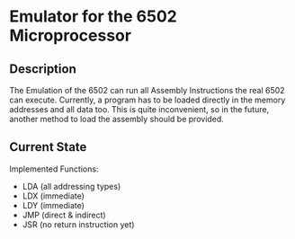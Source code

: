 # Emulator for the 6502 Microprocessor

## Description

The Emulation of the 6502 can run all Assembly Instructions the real 6502 can execute. Currently, a program has to be loaded directly in the memory addresses and all data too.
This is quite inconvenient, so in the future, another method to load the assembly should be provided.

## Current State

Implemented Functions:
- LDA (all addressing types)
- LDX (immediate)
- LDY (immediate)
- JMP (direct & indirect)
- JSR (no return instruction yet)
